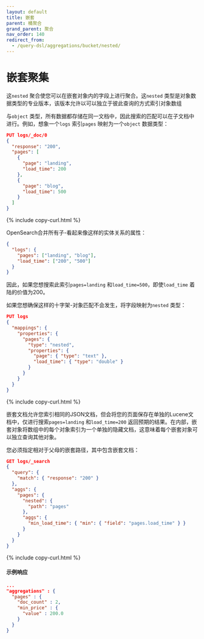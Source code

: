 ```yaml
---
layout: default
title: 嵌套
parent: 桶聚合
grand_parent: 聚合
nav_order: 140
redirect_from:
  - /query-dsl/aggregations/bucket/nested/
---
```


# 嵌套聚集

这`nested` 聚合使您可以在嵌套对象内的字段上进行聚合。这`nested` 类型是对象数据类型的专业版本，该版本允许以可以独立于彼此查询的方式索引对象数组

与`object` 类型，所有数据都存储在同一文档中，因此搜索的匹配可以在子文档中进行。例如，想象一个`logs` 索引`pages` 映射为一个`object` 数据类型：

```json
PUT logs/_doc/0
{
  "response": "200",
  "pages": [
    {
      "page": "landing",
      "load_time": 200
    },
    {
      "page": "blog",
      "load_time": 500
    }
  ]
}
```
{% include copy-curl.html %}

OpenSearch合并所有子-看起来像这样的实体关系的属性：

```json
{
  "logs": {
    "pages": ["landing", "blog"],
    "load_time": ["200", "500"]
  }
}
```

因此，如果您想搜索此索引`pages=landing` 和`load_time=500`，即使`load_time` 着陆的价值为200。

如果您想确保这样的十字架-对象匹配不会发生，将字段映射为`nested` 类型：

```json
PUT logs
{
  "mappings": {
    "properties": {
      "pages": {
        "type": "nested",
        "properties": {
          "page": { "type": "text" },
          "load_time": { "type": "double" }
        }
      }
    }
  }
}
```
{% include copy-curl.html %}

嵌套文档允许您索引相同的JSON文档，但会将您的页面保存在单独的Lucene文档中，仅进行搜索`pages=landing` 和`load_time=200` 返回预期的结果。在内部，嵌套对象将数组中的每个对象索引为一个单独的隐藏文档，这意味着每个嵌套对象可以独立查询其他对象。

您必须指定相对于父母的嵌套路径，其中包含嵌套文档：


```json
GET logs/_search
{
  "query": {
    "match": { "response": "200" }
  },
  "aggs": {
    "pages": {
      "nested": {
        "path": "pages"
      },
      "aggs": {
        "min_load_time": { "min": { "field": "pages.load_time" } }
      }
    }
  }
}
```
{% include copy-curl.html %}

#### 示例响应

```json
...
"aggregations" : {
  "pages" : {
    "doc_count" : 2,
    "min_price" : {
      "value" : 200.0
    }
  }
}
```

